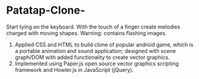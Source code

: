 # Patatap-Clone-
Start tying on the keyboard. With the touch of a finger create melodies charged with moving shapes. Warning: contains flashing images.

1. Applied CSS and HTML to build clone of popular android game, which is a portable animation and sound application; designed with scene graph/DOM with added functionality to create vector graphics. 
2. Implemented using Paper.js open source vector graphics scripting framework and Howler.js in JavaScript (jQuery).
